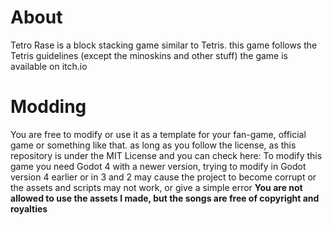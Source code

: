 # About
Tetro Rase is a block stacking game similar to Tetris. this game follows the Tetris guidelines (except the minoskins and other stuff) the game is available on itch.io 

# Modding

You are free to modify or use it as a template for your fan-game, official game or something like that. as long as you follow the license, as this repository is under the MIT License and you can check here: To modify this game you need Godot 4 with a newer version, trying to modify in Godot version 4 earlier or in 3 and 2 may cause the project to become corrupt or the assets and scripts may not work, or give a simple error **You are not allowed to use the assets I made, but the songs are free of copyright and royalties**
